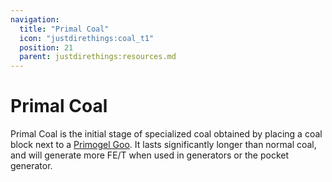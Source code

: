 ```yaml
---
navigation:
  title: "Primal Coal"
  icon: "justdirethings:coal_t1"
  position: 21
  parent: justdirethings:resources.md
---
```


# Primal Coal

Primal Coal is the initial stage of specialized coal obtained by placing a coal block next to a [Primogel Goo](./gooblock_tier1.md). It lasts significantly longer than normal coal, and will generate more FE/T when used in generators or the pocket generator.

